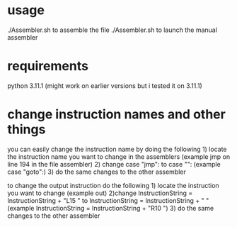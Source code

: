 # usage
  ./Assembler.sh <assembly file> to assemble the file
  ./Assembler.sh to launch the manual assembler
  
# requirements
  python 3.11.1 (might work on earlier versions but i tested it on 3.11.1)
  
# change instruction names and other things
  you can easily change the instruction name by doing the following
    1) locate the instruction name you want to change in the assemblers (example jmp on line 194 in the file assembler)
    2) change case "jmp": to case "<your instruction name>": (example case "goto":)
    3) do the same changes to the other assembler

  to change the output instruction do the following
    1) locate the instruction you want to change (example out)
    2)change InstructionString = InstructionString + "L15 " to InstructionString = InstructionString + "<your output instruction> " (example InstructionString = InstructionString + "R10 ")
    3) do the same changes to the other assembler

